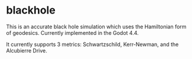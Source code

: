 # blackhole

This is an accurate black hole simulation which uses the Hamiltonian form of geodesics. Currently implemented in the Godot 4.4.

It currently supports 3 metrics: Schwartzschild, Kerr-Newman, and the Alcubierre Drive.
